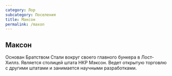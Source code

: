 ```yaml
---
category: Лор
subcategory: Поселения
title: Максон
permalink: /maxon
---
```


## Максон
Основан Братством Стали вокруг своего главного бункера в Лост-Хиллз. Является столицей штата НКР Мэксон. Ведет открытую торговлю с другими штатами и занимается научными разработками.